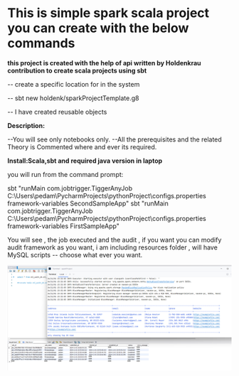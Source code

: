 # This is simple spark scala project you can create with the below commands


**this project is created with the help of api written by Holdenkrau contribution to create scala projects using sbt**

-- create a specific location for in the system

-- sbt new holdenk/sparkProjectTemplate.g8


-- I have created reusable objects

**Description:**

--You will see only notebooks only.
--All the prerequisites and the related Theory is Commented where and ever its required.

**Install:Scala,sbt and required java version in laptop**

you will run from the command prompt:

sbt "runMain com.jobtrigger.TiggerAnyJob C:\\Users\\pedam\\PycharmProjects\\pythonProject\\configs.properties framework-variables SecondSampleApp"
sbt "runMain com.jobtrigger.TiggerAnyJob C:\\Users\\pedam\\PycharmProjects\\pythonProject\\configs.properties framework-variables FirstSampleApp"

You will see , the job executed and the audit , if you want you can modify audit framework as you want, 
i am including resources folder , will have MySQL scripts -- choose what ever you want.

![img.png](img.png)